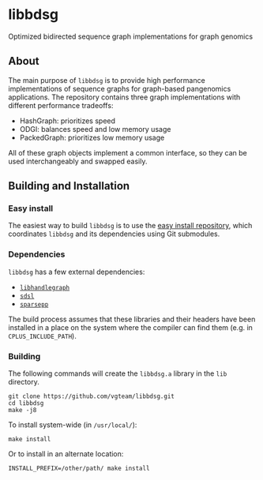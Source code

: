 # libbdsg

Optimized bidirected sequence graph implementations for graph genomics

## About

The main purpose of `libbdsg` is to provide high performance implementations of sequence graphs for graph-based pangenomics applications. The repository contains three graph implementations with different performance tradeoffs:

- HashGraph: prioritizes speed
- ODGI: balances speed and low memory usage
- PackedGraph: prioritizes low memory usage

All of these graph objects implement a common interface, so they can be used interchangeably and swapped easily.

## Building and Installation

### Easy install

The easiest way to build `libbdsg` is to use the [easy install repository](https://github.com/vgteam/libbdsg-easy), which coordinates `libbdsg` and its dependencies using Git submodules.

### Dependencies

`libbdsg` has a few external dependencies:

- [`libhandlegraph`](https://github.com/vgteam/libhandlegraph)
- [`sdsl`](https://github.com/simongog/sdsl-lite)
- [`sparsepp`](https://github.com/greg7mdp/sparsepp)

The build process assumes that these libraries and their headers have been installed in a place on the system where the compiler can find them (e.g. in `CPLUS_INCLUDE_PATH`).

### Building

The following commands will create the `libbdsg.a` library in the `lib` directory. 

```
git clone https://github.com/vgteam/libbdsg.git
cd libbdsg
make -j8
```

To install system-wide (in `/usr/local/`):

```
make install
```

Or to install in an alternate location:

```
INSTALL_PREFIX=/other/path/ make install
```

